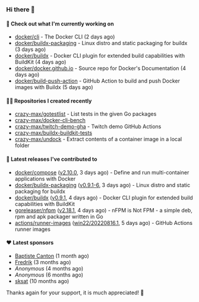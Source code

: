 ### Hi there 👋

#### 👷 Check out what I'm currently working on

- [docker/cli](https://github.com/docker/cli) - The Docker CLI (2 days ago)
- [docker/buildx-packaging](https://github.com/docker/buildx-packaging) - Linux distro and static packaging for buildx (3 days ago)
- [docker/buildx](https://github.com/docker/buildx) - Docker CLI plugin for extended build capabilities with BuildKit (4 days ago)
- [docker/docker.github.io](https://github.com/docker/docker.github.io) - Source repo for Docker&#39;s Documentation (4 days ago)
- [docker/build-push-action](https://github.com/docker/build-push-action) - GitHub Action to build and push Docker images with Buildx (5 days ago)

#### 👨‍💻 Repositories I created recently

- [crazy-max/gotestlist](https://github.com/crazy-max/gotestlist) - List tests in the given Go packages
- [crazy-max/docker-cli-bench](https://github.com/crazy-max/docker-cli-bench)
- [crazy-max/twitch-demo-gha](https://github.com/crazy-max/twitch-demo-gha) - Twitch demo GitHub Actions
- [crazy-max/buildx-buildkit-tests](https://github.com/crazy-max/buildx-buildkit-tests)
- [crazy-max/undock](https://github.com/crazy-max/undock) - Extract contents of a container image in a local folder

#### 🚀 Latest releases I've contributed to

- [docker/compose](https://github.com/docker/compose) ([v2.10.0](https://github.com/docker/compose/releases/tag/v2.10.0), 3 days ago) - Define and run multi-container applications with Docker
- [docker/buildx-packaging](https://github.com/docker/buildx-packaging) ([v0.9.1-6](https://github.com/docker/buildx-packaging/releases/tag/v0.9.1-6), 3 days ago) - Linux distro and static packaging for buildx
- [docker/buildx](https://github.com/docker/buildx) ([v0.9.1](https://github.com/docker/buildx/releases/tag/v0.9.1), 4 days ago) - Docker CLI plugin for extended build capabilities with BuildKit
- [goreleaser/nfpm](https://github.com/goreleaser/nfpm) ([v2.18.1](https://github.com/goreleaser/nfpm/releases/tag/v2.18.1), 4 days ago) - nFPM is Not FPM - a simple deb, rpm and apk packager written in Go
- [actions/runner-images](https://github.com/actions/runner-images) ([win22/20220816.1](https://github.com/actions/runner-images/releases/tag/win22%2F20220816.1), 5 days ago) - GitHub Actions runner images

#### ❤️ Latest sponsors
- [Baptiste Canton](https://github.com/batmac) (1 month ago)
- [Fredrik](https://github.com/fredrikscode) (3 months ago)
- _Anonymous_ (4 months ago)
- _Anonymous_ (6 months ago)
- [sksat](https://github.com/sksat) (10 months ago)

Thanks again for your support, it is much appreciated! 🙏
